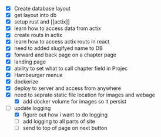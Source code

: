  - [x] Create database layout
 - [x] get layout into db
 - [x] setup rust and [[actix]]
 - [x] learn how to access data from actix
 - [x] create routs in actix
 - [x] learn how to access actix routs in react
 - [x] need to added slugifyed name to DB
 - [x] forward and back page on a chapter page
 - [x] landing page
 - [x] ability to set what to call chapter field in Projec
 - [x] Hambeurger menue
 - [x] dockerize
 - [x] deploy to server and access from anywhere
 - [x] need to seprate static file location for images and webage
	 - [x] add docker volume for images so it persist
- [ ] update logging 
	- [x] figure out how i want to do logging
	- [ ] add logging to all parts of site
	- [ ] send to top of page on next button